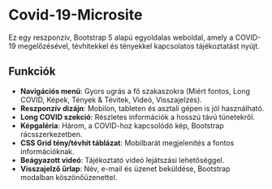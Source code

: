 # Covid-19-Microsite

Ez egy reszponzív, Bootstrap 5 alapú egyoldalas weboldal, amely a COVID-19 megelőzésével, tévhitekkel és tényekkel kapcsolatos tájékoztatást nyújt.

## Funkciók
- **Navigációs menü**: Gyors ugrás a fő szakaszokra (Miért fontos, Long COVID, Képek, Tények & Tévitek, Videó, Visszajelzés).
- **Reszponzív dizájn**: Mobilon, tableten és asztali gépen is jól használható.
- **Long COVID szekció**: Részletes információk a hosszú távú tünetekről.
- **Képgaléria**: Három, a COVID-hoz kapcsolódó kép, Bootstrap rácsszerkezetben.
- **CSS Grid tény/tévhit táblázat**: Mobilbarát megjelenítés a fontos információknak.
- **Beágyazott videó**: Tájékoztató videó lejátszási lehetőséggel.
- **Visszajelző űrlap**: Név, e-mail és üzenet beküldése, Bootstrap modalban köszönőüzenettel.
